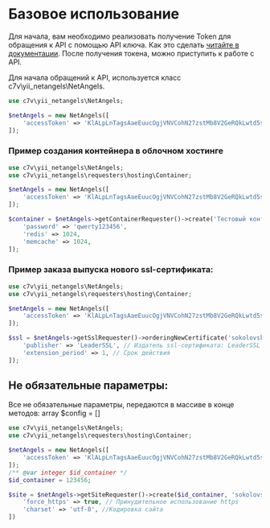 # Базовое использование

Для начала, вам необходимо реализовать получение Token для обращения к API с помощью API ключа. Как это сделать [читайте
в документации](https://api.netangels.ru/#token-generation). После получения токена, можно приступить к работе с API.


Для начала обращений к API, используется класс c7v\yii_netangels\NetAngels.
```php
use c7v\yii_netangels\NetAngels;

$netAngels = new NetAngels([
    'accessToken' => 'KlALpLnTagsAaeEuucOgjVNVCohN27zstMb8V2GeRQkLwtd5sBjLAaHjVkXgDQqOQ',
]);
```

### Пример создания контейнера в облочном хостинге

```php
use c7v\yii_netangels\NetAngels;
use c7v\yii_netangels\requesters\hosting\Container;

$netAngels = new NetAngels([
    'accessToken' => 'KlALpLnTagsAaeEuucOgjVNVCohN27zstMb8V2GeRQkLwtd5sBjLAaHjVkXgDQqOQ',
]);

$container = $netAngels->getContainerRequester()->create('Тестовый контейнер', 1024, 10240, Container::ENVIRONMENT_CLOUD_HOST, [
    'password' => 'qwerty123456',
    'redis' => 1024,
    'memcache' => 1024,
]);
```

### Пример заказа выпуска нового ssl-сертификата:

```php
use c7v\yii_netangels\NetAngels;
use c7v\yii_netangels\requesters\hosting\Container;

$netAngels = new NetAngels([
    'accessToken' => 'KlALpLnTagsAaeEuucOgjVNVCohN27zstMb8V2GeRQkLwtd5sBjLAaHjVkXgDQqOQ',
]);

$ssl = $netAngels->getSslRequester()->orderingNewCertificate('sokolovsky.dev', [
    'publisher' => 'LeaderSSL', // Издатель ssl-сертификата: LeaderSSL или LetsEncrypt.
    'extension_period' => 1, // Срок действия
]);
```

## Не обязательные параметры:

Все не обязательные параметры, передаются в массиве в конце методов: array $config = []

```php
use c7v\yii_netangels\NetAngels;
use c7v\yii_netangels\requesters\hosting\Container;

$netAngels = new NetAngels([
    'accessToken' => 'KlALpLnTagsAaeEuucOgjVNVCohN27zstMb8V2GeRQkLwtd5sBjLAaHjVkXgDQqOQ',
]);
/** @var integer $id_container */
$id_container = 123456;

$site = $netAngels->getSiteRequester()->create($id_container, 'sokolovsky.dev', 'php', 'mysql', [
    'force_https' => true, // Принудительное использование https
    'charset' => 'utf-8', //Кодировка сайта
])
```